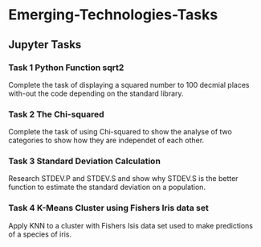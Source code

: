 # Emerging-Technologies-Tasks

## Jupyter Tasks

### Task 1 Python Function sqrt2 
Complete the task of displaying a squared number to 100 decmial places with-out the code depending on the standard library. 

### Task 2 The Chi-squared
Complete the task of using Chi-squared to show the analyse of two categories to show how they are independet of each other.

### Task 3 Standard Deviation Calculation
Research STDEV.P and STDEV.S and show why STDEV.S is the better function to estimate the standard deviation on a population.  

### Task 4 K-Means Cluster using Fishers Iris data set
Apply KNN to a cluster with Fishers Isis data set used to make predictions of a species of iris.


